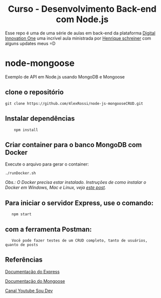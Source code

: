 <h1 align="center">Curso - Desenvolvimento Back-end com Node.js</h1>

Esse repo é uma de uma série de aulas em back-end da plataforma 
[Digital Innovation One](https://digitalinnovation.one/sign-up?ref=QFX2ZVP4RU)
uma incrivel aula ministrada por [Henrique schreiner](https://www.linkedin.com/in/henriqueschreiner/) com alguns updates meus =D


# node-mongoose
Exemplo de API em Node.js usando MongoDB e Mongoose

## clone o repositório 

`git clone https://github.com/4lexRossi/node-js-mongooseCRUD.git`

## Instalar dependências
```
    npm install
```

## Criar container para o banco MongoDB com Docker
Execute o arquivo para gerar o container:

```
./runDocker.sh
```
*Obs.: O Docker precisa estar instalado. Instruções de como instalar o Docker em Windows, Mac e Linux, veja [este post](https://blog.umbler.com/br/containers-102-primeiros-passos-para-realizar-a-instalacao/?a=7e8480pk).*

## Para iniciar o servidor Express, use o comando:

```
   npm start
```
## com a ferramenta Postman:
```
   Você pode fazer testes de um CRUD completo, tanto de usuários, quanto de posts
```

## Referências
[Documentação do Express](https://expressjs.com)

[Documentação do Mongoose](https://mongoosejs.com)

[Canal Youtube Sou Dev](https://www.youtube.com/channel/UCFxvsawe-DYiVnbyozJkH5w)